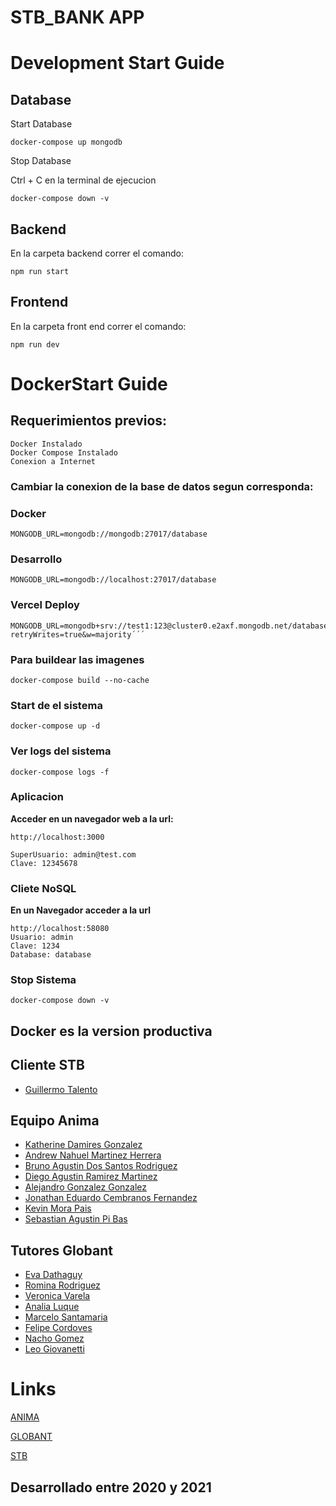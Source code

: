# STB_BANK APP
# Development Start Guide

## Database
Start Database

    docker-compose up mongodb

Stop Database 

   Ctrl + C en la terminal de ejecucion

    docker-compose down -v
## Backend

En la carpeta backend correr el comando:

    npm run start
## Frontend

En la carpeta front end correr el comando:

    npm run dev

# DockerStart Guide
## Requerimientos previos:
    Docker Instalado
    Docker Compose Instalado
    Conexion a Internet

### Cambiar la conexion de la base de datos segun corresponda:
    
### Docker
    MONGODB_URL=mongodb://mongodb:27017/database
### Desarrollo
    MONGODB_URL=mongodb://localhost:27017/database
### Vercel Deploy
    MONGODB_URL=mongodb+srv://test1:123@cluster0.e2axf.mongodb.net/database?retryWrites=true&w=majority´´´


### Para buildear las imagenes

    docker-compose build --no-cache

### Start de el sistema

    docker-compose up -d

### Ver logs del sistema

    docker-compose logs -f

### Aplicacion

**Acceder en un navegador web a la url:**
    
    http://localhost:3000

    SuperUsuario: admin@test.com
    Clave: 12345678

### Cliete NoSQL

**En un Navegador acceder a la url**

    http://localhost:58080
    Usuario: admin
    Clave: 1234
    Database: database

### Stop Sistema 

    docker-compose down -v

 ## Docker es la version productiva

## Cliente STB

- [Guillermo Talento]()
## Equipo Anima

- [Katherine Damires Gonzalez](usuario)
- [Andrew Nahuel Martinez Herrera](usuario)
- [Bruno Agustin Dos Santos Rodriguez](usuario)
- [Diego Agustin Ramirez Martinez](usuario)
- [Alejandro Gonzalez Gonzalez](usuario)
- [Jonathan Eduardo Cembranos Fernandez](usuario)
- [Kevin Mora Pais](usuario)
- [Sebastian Agustin Pi Bas](usuario)

## Tutores Globant
 
- [Eva Dathaguy](eva.dathaguy@globant.com)
- [Romina Rodriguez]()
- [Veronica Varela]()
- [Analia Luque]()
- [Marcelo Santamaria](@msantamariaglo)
- [Felipe Cordoves]()
- [Nacho Gomez]()
- [Leo Giovanetti]()

# Links

[ANIMA](https://anima.edu.uy/)

[GLOBANT](http://www.globant.com/)

[STB](https://www.softwaretestingbureau.com/)

## Desarrollado entre 2020 y 2021